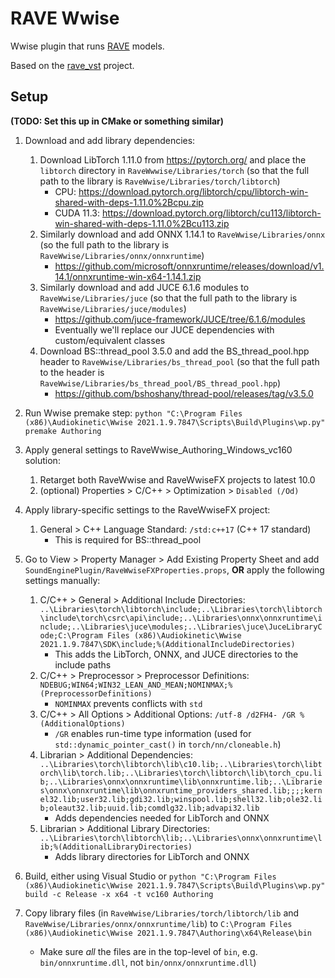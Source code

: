 # RAVE Wwise

Wwise plugin that runs [RAVE](https://github.com/acids-ircam/RAVE) models.

Based on the [rave_vst](https://github.com/acids-ircam/rave_vst) project.


## Setup

**(TODO: Set this up in CMake or something similar)**

1. Download and add library dependencies:
	1. Download LibTorch 1.11.0 from  https://pytorch.org/ and place the `libtorch` directory in `RaveWwwise/Libraries/torch` (so that the full path to the library is `RaveWwise/Libraries/torch/libtorch`)
		- CPU: https://download.pytorch.org/libtorch/cpu/libtorch-win-shared-with-deps-1.11.0%2Bcpu.zip
		- CUDA 11.3:  https://download.pytorch.org/libtorch/cu113/libtorch-win-shared-with-deps-1.11.0%2Bcu113.zip
	2. Similarly download and add ONNX 1.14.1 to `RaveWwise/Libraries/onnx` (so the full path to the library is `RaveWwise/Libraries/onnx/onnxruntime`)
		- https://github.com/microsoft/onnxruntime/releases/download/v1.14.1/onnxruntime-win-x64-1.14.1.zip
	3. Similarly download and add JUCE 6.1.6 modules to `RaveWwise/Libraries/juce` (so that the full path to the library is `RaveWwise/Libraries/juce/modules`)
		- https://github.com/juce-framework/JUCE/tree/6.1.6/modules
		- Eventually we'll replace our JUCE dependencies with custom/equivalent classes
	4. Download BS::thread_pool 3.5.0 and add the BS_thread_pool.hpp header to `RaveWwise/Libraries/bs_thread_pool` (so that the full path to the header is `RaveWwise/Libraries/bs_thread_pool/BS_thread_pool.hpp`)
		- https://github.com/bshoshany/thread-pool/releases/tag/v3.5.0

2. Run Wwise premake step: `python "C:\Program Files (x86)\Audiokinetic\Wwise 2021.1.9.7847\Scripts\Build\Plugins\wp.py" premake Authoring`

3. Apply general settings to RaveWwise_Authoring_Windows_vc160 solution:
	1. Retarget both RaveWwise and RaveWwiseFX projects to latest 10.0
	1. (optional) Properties > C/C++ > Optimization > `Disabled (/Od)`

4. Apply library-specific settings to the RaveWwiseFX project:
	1. General > C++ Language Standard: `/std:c++17` (C++ 17 standard)
		- This is required for BS::thread_pool

5. Go to View > Property Manager > Add Existing Property Sheet and add `SoundEnginePlugin/RaveWwiseFXProperties.props`, **OR** apply the following settings manually:
	1. C/C++ > General > Additional Include Directories: `..\Libraries\torch\libtorch\include;..\Libraries\torch\libtorch\include\torch\csrc\api\include;..\Libraries\onnx\onnxruntime\include;..\Libraries\juce\modules;..\Libraries\juce\JuceLibraryCode;C:\Program Files (x86)\Audiokinetic\Wwise 2021.1.9.7847\SDK\include;%(AdditionalIncludeDirectories)`
		- This adds the LibTorch, ONNX, and JUCE directories to the include paths
	1. C/C++ > Preprocessor > Preprocessor Definitions: `NDEBUG;WIN64;WIN32_LEAN_AND_MEAN;NOMINMAX;%(PreprocessorDefinitions)`
		- `NOMINMAX` prevents conflicts with `std`
	1. C/C++ > All Options > Additional Options: `/utf-8 /d2FH4- /GR %(AdditionalOptions)`
		- `/GR` enables run-time type information (used for `std::dynamic_pointer_cast()` in `torch/nn/cloneable.h`)
	1. Librarian > Additional Dependencies: `..\Libraries\torch\libtorch\lib\c10.lib;..\Libraries\torch\libtorch\lib\torch.lib;..\Libraries\torch\libtorch\lib\torch_cpu.lib;..\Libraries\onnx\onnxruntime\lib\onnxruntime.lib;..\Libraries\onnx\onnxruntime\lib\onnxruntime_providers_shared.lib;;;;kernel32.lib;user32.lib;gdi32.lib;winspool.lib;shell32.lib;ole32.lib;oleaut32.lib;uuid.lib;comdlg32.lib;advapi32.lib`
		- Adds dependencies needed for LibTorch and ONNX
	1. Librarian > Additional Library Directories: `..\Libraries\torch\libtorch\lib;..\Libraries\onnx\onnxruntime\lib;%(AdditionalLibraryDirectories)`
		- Adds library directories for LibTorch and ONNX

6. Build, either using Visual Studio or `python "C:\Program Files (x86)\Audiokinetic\Wwise 2021.1.9.7847\Scripts\Build\Plugins\wp.py" build -c Release -x x64 -t vc160 Authoring`

7. Copy library files (in `RaveWwise/Libraries/torch/libtorch/lib` and `RaveWwise/Libraries/onnx/onnxruntime/lib`) to `C:\Program Files (x86)\Audiokinetic\Wwise 2021.1.9.7847\Authoring\x64\Release\bin`
	- Make sure *all* the files are in the top-level of `bin`, e.g. `bin/onnxruntime.dll`, not `bin/onnx/onnxruntime.dll`)